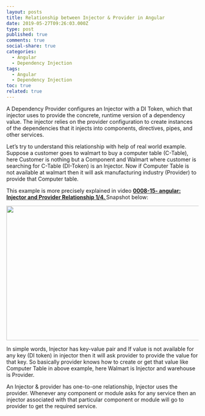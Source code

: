 ```yaml
---
layout: posts
title: Relationship between Injector & Provider in Angular
date: 2019-05-27T09:26:03.000Z
type: post
published: true
comments: true
social-share: true
categories:
  - Angular
  - Dependency Injection
tags:
  - Angular
  - Dependency Injection
toc: true
related: true
---
```


<p>A Dependency Provider configures an Injector with a DI Token, which that injector uses to provide the concrete, runtime version of a dependency value. The injector relies on the provider configuration to create instances of the dependencies that it injects into components, directives, pipes, and other services.</p>
<p>Let’s try to understand this relationship with help of real world example. Suppose a customer goes to walmart to buy a computer table (C-Table), here Customer is nothing but a Component and Walmart where customer is searching for C-Table (DI-Token) is an Injector. Now if Computer Table is not available at walmart then it will ask manufacturing industry (Provider) to provide that Computer table.</p>
<p>This example is more precisely explained in video <strong><a href="https://www.youtube.com/watch?v=YYlWE30ydz4" target="_blank" rel="noopener noreferrer">0008-15- angular: Injector and Provider Relationship 1/4. </a></strong>Snapshot below:</p>
<p><img class="wp-image-2141 alignnone" src="{{ site.baseurl }}/assets/2019/05/IP-1.png" alt="" width="564" height="353" /></p>
<p>In simple words, Injector has key-value pair and If value is not available for any key (DI token) in injector then it will ask provider to provide the value for that key. So basically provider knows how to create or get that value like Computer Table in above example, here Walmart is Injector and warehouse is Provider.</p>
<p>An Injector &amp; provider has one-to-one relationship, Injector uses the provider. Whenever any component or module asks for any service then an injector associated with that particular component or module will go to provider to get the required service.</p>
